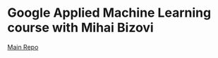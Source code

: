 # Google Applied Machine Learning course with Mihai Bizovi

[Main Repo](https://github.com/Bizovi/decision-making)